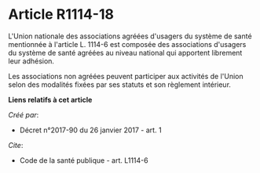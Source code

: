 # Article R1114-18

L'Union nationale des associations agréées d'usagers du système de santé mentionnée à l'article L. 1114-6 est composée des
associations d'usagers du système de santé agréées au niveau national qui apportent librement leur adhésion. 

Les associations non agréées peuvent participer aux activités de l'Union selon des modalités fixées par ses statuts et son
règlement intérieur.

**Liens relatifs à cet article**

_Créé par_:

  - Décret n°2017-90 du 26 janvier 2017 - art. 1

_Cite_:

  - Code de la santé publique - art. L1114-6
